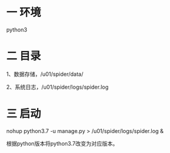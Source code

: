 # 一 环境

python3

# 二 目录

1、数据存储，/u01/spider/data/

2、系统日志，/u01/spider/logs/spider.log

# 三 启动 

nohup python3.7 -u manage.py > /u01/spider/logs/spider.log &

根据python版本将python3.7改变为对应版本。
